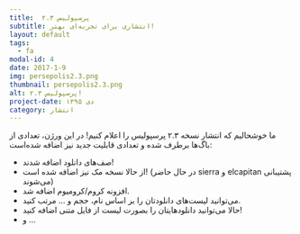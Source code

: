 ```yaml
---
title:  پرسپولیس ۲.۳
subtitle: انتشاری برای تجربه‌ای بهتر!
layout: default
tags:
  - fa
modal-id: 4
date: 2017-1-9
img: persepolis2.3.png
thumbnail: persepolis2.3.png
alt: پرسپولیس ۲.۳!
project-date: دی ۱۳۹۵
category: انتشار
---
```

ما خوشحالیم که انتشار نسخه ۲.۳ پرسپولیس را اعلام کنیم!
در این ورژن، تعدادی از باگ‌ها برطرف شده و تعدادی قابلیت جدید نیز اضافه شده‌است:

* صف‌های دانلود اضافه شدند!
* از حالا نسخه مک نیز اضافه شده است! (در حال حاضر sierra و elcapitan پشتیبانی می‌شوند)
* افزونه کروم/کرومیوم اضافه شد.
* می‌توانید لیست‌های دانلودتان را بر اساس نام، حجم و ... مرتب کنید.
* حالا می‌توانید دانلودهایتان را بصورت لیست از فایل متنی اضافه کنید!
* و ...
